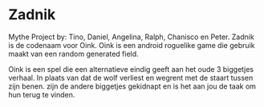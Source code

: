 Zadnik
======

Mythe Project by: Tino, Daniel, Angelina, Ralph, Chanisco en Peter.
Zadnik is de codenaam voor Oink.
Oink is een android roguelike game die gebruik maakt van een random generated field.

Oink is een spel die een alternatieve eindig geeft aan het oude 3 biggetjes verhaal.
In plaats van dat de wolf verliest en wegrent met de staart tussen zijn benen.
zijn de andere biggetjes gekidnapt en is het aan jou de taak om hun terug te vinden.
